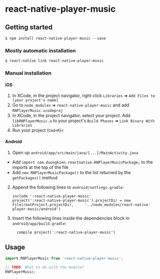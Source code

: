 
# react-native-player-music

## Getting started

`$ npm install react-native-player-music --save`

### Mostly automatic installation

`$ react-native link react-native-player-music`

### Manual installation


#### iOS

1. In XCode, in the project navigator, right click `Libraries` ➜ `Add Files to [your project's name]`
2. Go to `node_modules` ➜ `react-native-player-music` and add `RNPlayerMusic.xcodeproj`
3. In XCode, in the project navigator, select your project. Add `libRNPlayerMusic.a` to your project's `Build Phases` ➜ `Link Binary With Libraries`
4. Run your project (`Cmd+R`)<

#### Android

1. Open up `android/app/src/main/java/[...]/MainActivity.java`
  - Add `import com.duongkien.reactnative.RNPlayerMusicPackage;` to the imports at the top of the file
  - Add `new RNPlayerMusicPackage()` to the list returned by the `getPackages()` method
2. Append the following lines to `android/settings.gradle`:
  	```
  	include ':react-native-player-music'
  	project(':react-native-player-music').projectDir = new File(rootProject.projectDir, 	'../node_modules/react-native-player-music/android')
  	```
3. Insert the following lines inside the dependencies block in `android/app/build.gradle`:
  	```
      compile project(':react-native-player-music')
  	```


## Usage
```javascript
import RNPlayerMusic from 'react-native-player-music';

// TODO: What to do with the module?
RNPlayerMusic;
```
